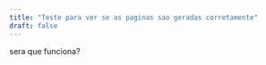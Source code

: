 ```yaml
---
title: "Teste para ver se as paginas sao geradas corretamente"
draft: false
---
```

sera que funciona?
